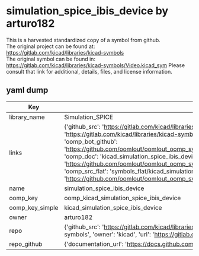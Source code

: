 # simulation_spice_ibis_device by arturo182  
This is a harvested standardized copy of a symbol from github.  
The original project can be found at:  
https://gitlab.com/kicad/libraries/kicad-symbols  
The original symbol can be found in:
https://gitlab.com/kicad/libraries/kicad-symbols/Video.kicad_sym
Please consult that link for additional, details, files, and license information.  
## yaml dump  
| Key | Value |  
| --- | --- |  
| library_name | Simulation_SPICE |  
| links | {'github_src': 'https://gitlab.com/kicad/libraries/kicad-symbols/Video.kicad_sym', 'github_src_repo': 'https://gitlab.com/kicad/libraries/kicad-symbols', 'oomp_bot': 'kicad_simulation_spice_ibis_device/working', 'oomp_bot_github': 'https://github.com/oomlout/oomlout_oomp_symbol_bot/tree/main/kicad_simulation_spice_ibis_device/working', 'oomp_doc': 'kicad_simulation_spice_ibis_device/working', 'oomp_doc_github': 'https://github.com/oomlout/oomlout_oomp_symbol_doc/tree/main/kicad_simulation_spice_ibis_device/working', 'oomp_src_flat': 'symbols_flat/kicad_simulation_spice_ibis_device/working', 'oomp_src_flat_github': 'https://github.com/oomlout/oomlout_oomp_symbol_src/tree/main/kicad_simulation_spice_ibis_device/working'} |  
| name | simulation_spice_ibis_device |  
| oomp_key | oomp_kicad_simulation_spice_ibis_device |  
| oomp_key_simple | kicad_simulation_spice_ibis_device |  
| owner | arturo182 |  
| repo | {'github_src': 'https://gitlab.com/kicad/libraries/kicad-symbols/Video.kicad_sym', 'name': 'libraries/kicad-symbols', 'owner': 'kicad', 'url': 'https://gitlab.com/kicad/libraries/kicad-symbols'} |  
| repo_github | {'documentation_url': 'https://docs.github.com/rest/repos/repos#get-a-repository', 'message': 'Not Found'} |  


